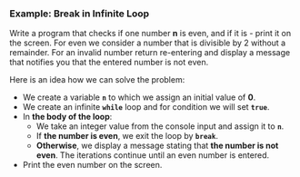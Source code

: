 ### Example: Break in Infinite Loop

Write a program that checks if one number **n** is even, and if it is - print it on the screen. For even we consider a number that is divisible by 2 without a remainder. For an invalid number return re-entering and display a message that notifies you that the entered number is not even.

Here is an idea how we can solve the problem:

   * We create a variable **`n`** to which we assign an initial value of **0**.
   * We create an infinite **`while`** loop and for condition we will set **`true`**.
   * In **the body of the loop**:
      * We take an integer value from the console input and assign it to **`n`**.
      * If **the number is even**, we exit the loop by **`break`**.
      * **Otherwise**, we display a message stating that **the number is not even**. The iterations continue until an even number is entered.
   * Print the even number on the screen.
